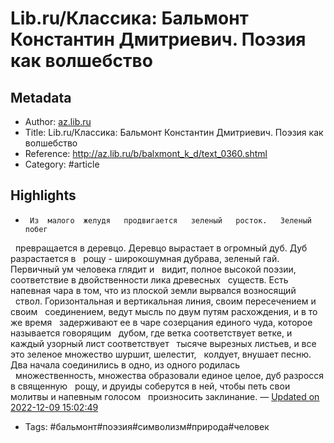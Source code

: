 # Lib.ru/Классика: Бальмонт Константин Дмитриевич. Поэзия как волшебство

## Metadata
- Author: [az.lib.ru]()
- Title: Lib.ru/Классика: Бальмонт Константин Дмитриевич. Поэзия как волшебство
- Reference: http://az.lib.ru/b/balxmont_k_d/text_0360.shtml
- Category: #article

## Highlights
-      Из  малого  желудя   продвигается   зеленый   росток.   Зеленый   побег
  превращается в деревцо. Деревцо вырастает в огромный дуб. Дуб разрастается в
  рощу - широкошумная дубрава, зеленый гай. Первичный  ум  человека  глядит  и
  видит, полное высокой поэзии, соответствие в двойственности  лика  древесных
  существ. Есть напевная чара в том, что из плоской земли вырвался  возносящий
  ствол. Горизонтальная и  вертикальная  линия,  своим  пересечением  и  своим
  соединением, ведут мысль  по  двум  путям  расхождения,  и  в  то  же  время
  задерживают ее в чаре созерцания единого чуда, которое называется  говорящим
  дубом, где ветка соответствует ветке, и каждый  узорный  лист  соответствует
  тысяче вырезных листьев, и  все  это  зеленое  множество  шуршит,  шелестит,
  колдует, внушает песню. Два начала соединились в одно,  из  одного  родилась
  множественность, множества образовали единое целое, дуб разросся в священную
  рощу, и друиды соберутся в ней, чтобы петь свои молитвы и  напевным  голосом
  произносить заклинание. — [Updated on 2022-12-09 15:02:49](https://hyp.is/Ztt4XHe5Ee2apvNDnbjjLw/az.lib.ru/b/balxmont_k_d/text_0360.shtml)
   - Tags: #бальмонт#поэзия#символизм#природа#человек
